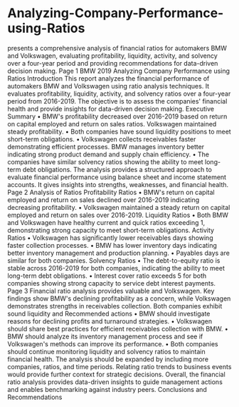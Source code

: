# Analyzing-Company-Performance-using-Ratios
presents a comprehensive analysis of financial ratios for automakers BMW and Volkswagen, evaluating profitability, liquidity, activity, and solvency over a four-year period and providing recommendations for data-driven decision making.
Page 1
BMW 2019
Analyzing Company Performance using Ratios
Introduction
This report analyzes the financial performance of automakers BMW and Volkswagen using ratio analysis techniques. It evaluates profitability, liquidity, activity, and solvency ratios over a four-year period from 2016-2019. The objective is to assess the companies' financial health and provide insights for data-driven decision making.
Executive Summary
• BMW's profitability decreased over 2016-2019 based on return on capital employed and return on sales ratios. Volkswagen maintained steady profitability.
• Both companies have sound liquidity positions to meet short-term obligations.
• Volkswagen collects receivables faster demonstrating efficient processes. BMW manages inventory better indicating strong product demand and supply chain efficiency.
• The companies have similar solvency ratios showing the ability to meet long-term debt obligations.
The analysis provides a structured approach to evaluate financial performance using balance sheet and income statement accounts. It gives insights into strengths, weaknesses, and financial health.
Page 2
Analysis of Ratios
Profitability Ratios
•
BMW's return on capital employed and return on sales declined over 2016-2019 indicating decreasing profitability.
•
Volkswagen maintained a steady return on capital employed and return on sales over 2016-2019.
Liquidity Ratios
•
Both BMW and Volkswagen have healthy current and quick ratios exceeding 1, demonstrating strong capacity to meet short-term obligations.
Activity Ratios
•
Volkswagen has significantly lower receivables days showing faster collection processes.
•
BMW has lower inventory days indicating better inventory management and production planning.
•
Payables days are similar for both companies.
Solvency Ratios
•
The debt-to-equity ratio is stable across 2016-2019 for both companies, indicating the ability to meet long-term debt obligations.
•
Interest cover ratio exceeds 5 for both companies showing strong capacity to service debt interest payments.
Page 3
Financial ratio analysis provides valuable
and Volkswagen. Key findings show BMW's declining profitability as a concern, while Volkswagen demonstrates strengths in receivables collection. Both companies exhibit sound liquidity and
Recommended actions
•
BMW should investigate reasons for declining profits and turnaround strategies.
•
Volkswagen should share best practices for efficient receivables collection with BMW.
•
BMW should analyze its inventory management process and see if Volkswagen's methods can improve its performance.
•
Both companies should continue monitoring liquidity and solvency ratios to maintain financial health.
The analysis should be expanded by including more companies, ratios, and time periods. Relating ratio trends to business events would provide further context for strategic decisions. Overall, the financial ratio analysis provides data-driven insights to guide management actions and enables benchmarking against industry peers. Conclusions and Recommendations
